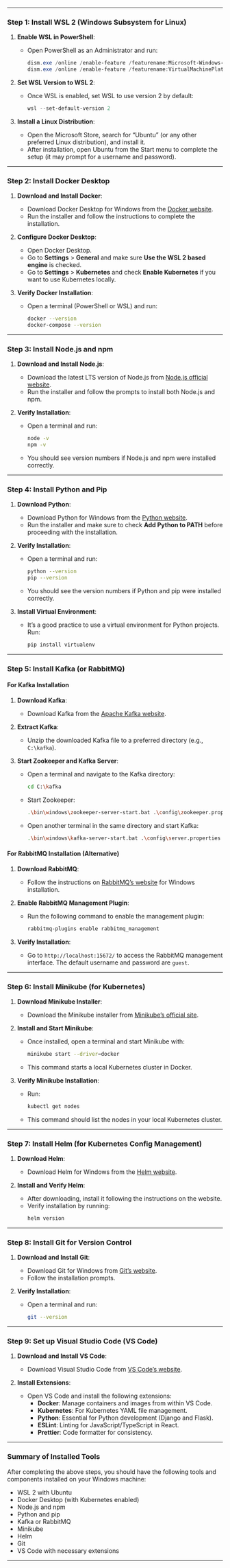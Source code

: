 
---

### Step 1: Install WSL 2 (Windows Subsystem for Linux)

1. **Enable WSL in PowerShell**:
   - Open PowerShell as an Administrator and run:
     ```powershell
     dism.exe /online /enable-feature /featurename:Microsoft-Windows-Subsystem-Linux /all /norestart
     dism.exe /online /enable-feature /featurename:VirtualMachinePlatform /all /norestart
     ```

2. **Set WSL Version to WSL 2**:
   - Once WSL is enabled, set WSL to use version 2 by default:
     ```powershell
     wsl --set-default-version 2
     ```

3. **Install a Linux Distribution**:
   - Open the Microsoft Store, search for “Ubuntu” (or any other preferred Linux distribution), and install it.
   - After installation, open Ubuntu from the Start menu to complete the setup (it may prompt for a username and password).

---

### Step 2: Install Docker Desktop

1. **Download and Install Docker**:
   - Download Docker Desktop for Windows from the [Docker website](https://www.docker.com/products/docker-desktop).
   - Run the installer and follow the instructions to complete the installation.

2. **Configure Docker Desktop**:
   - Open Docker Desktop.
   - Go to **Settings** > **General** and make sure **Use the WSL 2 based engine** is checked.
   - Go to **Settings** > **Kubernetes** and check **Enable Kubernetes** if you want to use Kubernetes locally.

3. **Verify Docker Installation**:
   - Open a terminal (PowerShell or WSL) and run:
     ```bash
     docker --version
     docker-compose --version
     ```

---

### Step 3: Install Node.js and npm

1. **Download and Install Node.js**:
   - Download the latest LTS version of Node.js from [Node.js official website](https://nodejs.org/).
   - Run the installer and follow the prompts to install both Node.js and npm.

2. **Verify Installation**:
   - Open a terminal and run:
     ```bash
     node -v
     npm -v
     ```
   - You should see version numbers if Node.js and npm were installed correctly.

---

### Step 4: Install Python and Pip

1. **Download Python**:
   - Download Python for Windows from the [Python website](https://www.python.org/downloads/).
   - Run the installer and make sure to check **Add Python to PATH** before proceeding with the installation.

2. **Verify Installation**:
   - Open a terminal and run:
     ```bash
     python --version
     pip --version
     ```
   - You should see the version numbers if Python and pip were installed correctly.

3. **Install Virtual Environment**:
   - It’s a good practice to use a virtual environment for Python projects. Run:
     ```bash
     pip install virtualenv
     ```

---

### Step 5: Install Kafka (or RabbitMQ)

#### **For Kafka Installation**

1. **Download Kafka**:
   - Download Kafka from the [Apache Kafka website](https://kafka.apache.org/downloads).

2. **Extract Kafka**:
   - Unzip the downloaded Kafka file to a preferred directory (e.g., `C:\kafka`).

3. **Start Zookeeper and Kafka Server**:
   - Open a terminal and navigate to the Kafka directory:
     ```bash
     cd C:\kafka
     ```
   - Start Zookeeper:
     ```bash
     .\bin\windows\zookeeper-server-start.bat .\config\zookeeper.properties
     ```
   - Open another terminal in the same directory and start Kafka:
     ```bash
     .\bin\windows\kafka-server-start.bat .\config\server.properties
     ```

#### **For RabbitMQ Installation (Alternative)**

1. **Download RabbitMQ**:
   - Follow the instructions on [RabbitMQ’s website](https://www.rabbitmq.com/download.html) for Windows installation.

2. **Enable RabbitMQ Management Plugin**:
   - Run the following command to enable the management plugin:
     ```bash
     rabbitmq-plugins enable rabbitmq_management
     ```

3. **Verify Installation**:
   - Go to `http://localhost:15672/` to access the RabbitMQ management interface. The default username and password are `guest`.

---

### Step 6: Install Minikube (for Kubernetes)

1. **Download Minikube Installer**:
   - Download the Minikube installer from [Minikube’s official site](https://minikube.sigs.k8s.io/docs/start/).

2. **Install and Start Minikube**:
   - Once installed, open a terminal and start Minikube with:
     ```bash
     minikube start --driver=docker
     ```
   - This command starts a local Kubernetes cluster in Docker.

3. **Verify Minikube Installation**:
   - Run:
     ```bash
     kubectl get nodes
     ```
   - This command should list the nodes in your local Kubernetes cluster.

---

### Step 7: Install Helm (for Kubernetes Config Management)

1. **Download Helm**:
   - Download Helm for Windows from the [Helm website](https://helm.sh/docs/intro/install/).

2. **Install and Verify Helm**:
   - After downloading, install it following the instructions on the website.
   - Verify installation by running:
     ```bash
     helm version
     ```

---

### Step 8: Install Git for Version Control

1. **Download and Install Git**:
   - Download Git for Windows from [Git’s website](https://git-scm.com/download/win).
   - Follow the installation prompts.

2. **Verify Installation**:
   - Open a terminal and run:
     ```bash
     git --version
     ```

---

### Step 9: Set up Visual Studio Code (VS Code)

1. **Download and Install VS Code**:
   - Download Visual Studio Code from [VS Code’s website](https://code.visualstudio.com/).

2. **Install Extensions**:
   - Open VS Code and install the following extensions:
     - **Docker**: Manage containers and images from within VS Code.
     - **Kubernetes**: For Kubernetes YAML file management.
     - **Python**: Essential for Python development (Django and Flask).
     - **ESLint**: Linting for JavaScript/TypeScript in React.
     - **Prettier**: Code formatter for consistency.

---

### Summary of Installed Tools

After completing the above steps, you should have the following tools and components installed on your Windows machine:
- WSL 2 with Ubuntu
- Docker Desktop (with Kubernetes enabled)
- Node.js and npm
- Python and pip
- Kafka or RabbitMQ
- Minikube
- Helm
- Git
- VS Code with necessary extensions

---
